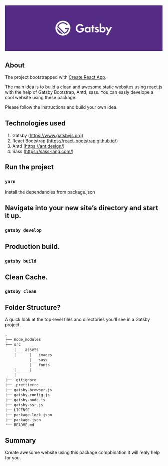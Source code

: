 <img src="./Gatsby.jpg" alt="Gatsby Starter" />

## About

The project bootstrapped with [Create React App](https://www.gatsbyjs.org).

The main idea is to build a clean and awesome static websites using react.js with the help of Gatsby Bootstrap, Antd, sass.
You can easly develope a cool website using these package.

Please follow the instructions and build your own idea.

## Technologies used

1. Gatsby (https://www.gatsbyjs.org)
2. React Bootstrap (https://react-bootstrap.github.io/)
3. Antd (https://ant.design/)
4. Sass (https://sass-lang.com/)

## Run the project

### `yarn`

Install the dependancies from package.json

## Navigate into your new site’s directory and start it up.

### `gatsby develop`

## Production build.

### `gatsby build`

## Clean Cache.

### `gatsby clean`

## Folder Structure?

A quick look at the top-level files and directories you'll see in a Gatsby project.

    .
    ├── node_modules
    ├── src
        |___ assets
        |      |__ images
               |__ sass
               |__ fonts
        |______|
     __ |
    ├── .gitignore
    ├── .prettierrc
    ├── gatsby-browser.js
    ├── gatsby-config.js
    ├── gatsby-node.js
    ├── gatsby-ssr.js
    ├── LICENSE
    ├── package-lock.json
    ├── package.json
    └── README.md

## Summary

Create awesome website using this package compbination it will realy help for you.
